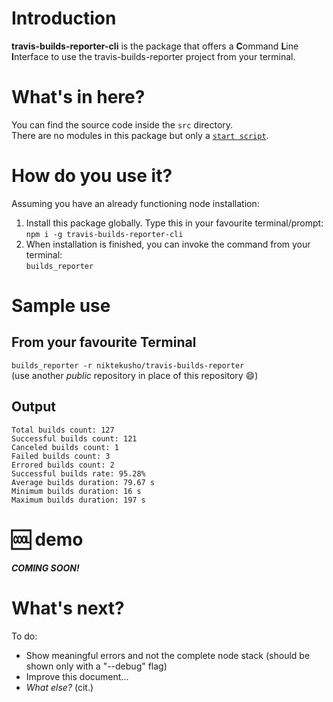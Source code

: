 # Introduction

**travis-builds-reporter-cli** is the package that offers a **C**ommand **L**ine **I**nterface to use the travis-builds-reporter project from your terminal.

# What's in here?

You can find the source code inside the `src` directory.  
There are no modules in this package but only a [`start script`](./src/index.js).

# How do you use it?
Assuming you have an already functioning node installation:
1.   Install this package globally. Type this in your favourite terminal/prompt:  
     ```npm i -g travis-builds-reporter-cli```
2.   When installation is finished, you can invoke the command from your terminal:  
    ```builds_reporter```
    
# Sample use
## From your favourite Terminal
```builds_reporter -r niktekusho/travis-builds-reporter```  
(use another *public* repository in place of this repository 😄)


## Output
```
Total builds count: 127
Successful builds count: 121
Canceled builds count: 1
Failed builds count: 3
Errored builds count: 2
Successful builds rate: 95.28%
Average builds duration: 79.67 s
Minimum builds duration: 16 s
Maximum builds duration: 197 s
```

# 🆒 demo

***COMING SOON!***

# What's next?
To do:
-   Show meaningful errors and not the complete node stack (should be shown only with a "--debug" flag)
-   Improve this document...
-   *What else?* (cit.)


